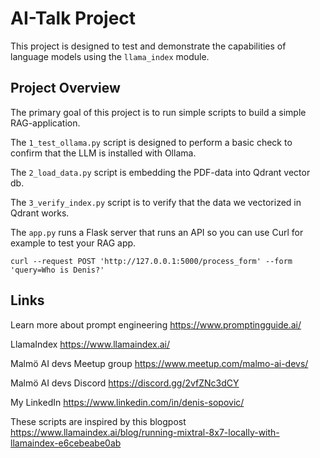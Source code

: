 # AI-Talk Project

This project is designed to test and demonstrate the capabilities of language models using the `llama_index` module.

## Project Overview

The primary goal of this project is to run simple scripts to build a simple RAG-application. 

The `1_test_ollama.py` script is designed to perform a basic check to confirm that the LLM is installed with Ollama.

The `2_load_data.py` script is embedding the PDF-data into Qdrant vector db.

The `3_verify_index.py` script is to verify that the data we vectorized in Qdrant works.

The `app.py` runs a Flask server that runs an API so you can use Curl for example to test your RAG app.

  `curl --request POST 'http://127.0.0.1:5000/process_form' --form 'query=Who is Denis?'`

## Links

Learn more about prompt engineering
https://www.promptingguide.ai/

LlamaIndex
https://www.llamaindex.ai/

Malmö AI devs Meetup group
https://www.meetup.com/malmo-ai-devs/

Malmö AI devs Discord
https://discord.gg/2vfZNc3dCY

My LinkedIn
https://www.linkedin.com/in/denis-sopovic/

These scripts are inspired by this blogpost
https://www.llamaindex.ai/blog/running-mixtral-8x7-locally-with-llamaindex-e6cebeabe0ab
